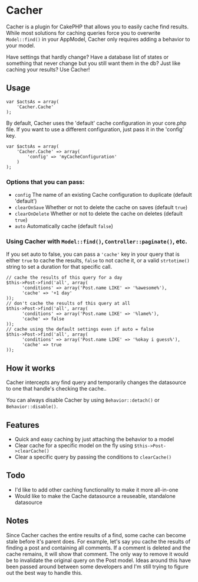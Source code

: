 # Cacher

Cacher is a plugin for CakePHP that allows you to easily cache find results.
While most solutions for caching queries force you to overwrite `Model::find()`
in your AppModel, Cacher only requires adding a behavior to your model.

Have settings that hardly change? Have a database list of states or something
that never change but you still want them in the db? Just like caching your
results? Use Cacher!

## Usage

    var $actsAs = array(
        'Cacher.Cache'
    );

By default, Cacher uses the 'default' cache configuration in your core.php file.
If you want to use a different configuration, just pass it in the 'config' key.

    var $actsAs = array(
        'Cacher.Cache' => array(
            'config' => 'myCacheConfiguration'
        )
    );

### Options that you can pass:

* `config` The name of an existing Cache configuration to duplicate (default 'default')
* `clearOnSave` Whether or not to delete the cache on saves (default `true`)
* `clearOnDelete` Whether or not to delete the cache on deletes (default `true`)
* `auto` Automatically cache (default `false`)

### Using Cacher with `Model::find()`, `Controller::paginate()`, etc.

If you set auto to false, you can pass a `'cache'` key in your query that is
either `true` to cache the results, `false` to not cache it, or a valid
`strtotime()` string to set a duration for that specific call.

    // cache the results of this query for a day
    $this->Post->find('all', array(
		  'conditions' => array('Post.name LIKE' => '%awesome%'),
		  'cache' => '+1 day'
    ));
    // don't cache the results of this query at all
    $this->Post->find('all', array(
		  'conditions' => array('Post.name LIKE' => '%lame%'),
		  'cache' => false
    ));
    // cache using the default settings even if auto = false
    $this->Post->find('all', array(
		  'conditions' => array('Post.name LIKE' => '%okay i guess%'),
		  'cache' => true
    ));

## How it works

Cacher intercepts any find query and temporarily changes the datasource to one 
that handle's checking the cache..

You can always disable Cacher by using `Behavior::detach()` or
`Behavior::disable()`.

## Features

* Quick and easy caching by just attaching the behavior to a model
* Clear cache for a specific model on the fly using `$this->Post->clearCache()`
* Clear a specific query by passing the conditions to `clearCache()`

## Todo

* I'd like to add other caching functionality to make it more all-in-one
* Would like to make the Cache datasource a reuseable, standalone datasource

## Notes

Since Cacher caches the entire results of a find, some cache can become stale
before it's parent does. For example, let's say you cache the results of finding 
a post and containing all comments. If a comment is deleted and the cache remains, 
it will show that comment. The only way to remove it would be to invalidate the
original query on the Post model. Ideas around this have been passed around
between some developers and I'm still trying to figure out the best way to handle
this.